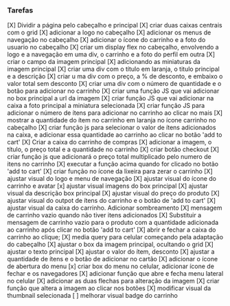  ### Tarefas
 [X] Dividir a página pelo cabeçalho e principal
 [X] criar duas caixas centrais com o grid
 [X] adicionar a logo no cabeçalho
 [X] adicionar os menus de navegação no cabeçalho
 [X] adicionar o ícone do carrinho e a foto do usuario no cabeçalho
 [X] criar um display flex no cabeçalho, envolvendo a logo e a navegação em uma div, o carrinho e a foto do perfil em outra
 [X] criar o campo da imagem principal
 [X] adicionando as miniaturas da imagem principal
 [X] criar uma div com o título em laranja, o titulo principal e a descrição
 [X] criar u ma div com o preço, a % de desconto, e embaixo o valor total sem desconto
 [X] criar uma div com o número de quantidade e o botão para adicionar no carrinho
 [X] criar uma função JS que vai adicionar no box principal a url da imagem
 [X] criar função JS que vai adicionar na caixa a foto principal a miniatura selecionada
 [X] criar função JS para adicionar o número de ítens para adicionar no carrinho ao clicar no mais
 [X] mostrar a quantidade do ítem no carrinho em laranja no ícone carrinho no cabeçalho 
 [X] criar função js para selecionar o valor de ítens adicionados na caixa, e adicionar essa quantidade ao carrinho ao clicar no botão 'add to cart'
 [X] Criar a caixa do carrinho de compras
 [X] adicionar a imagem, o título, o preço total e a quantidade no carrinho
 [X] criar botão checkout
 [X] criar função js que adicionará o preço total multiplicado pelo numero de itens no carrinho
 [X] executar a função acima quando for clicado no botão 'add to cart'
 [X] criar função no ícone da lixeira para zerar o carrinho
 [X] ajustar visual do logo e menu de navegação
 [X] ajustar visual do ícone do carrinho e avatar
 [x] ajustar visual imagens do box principal
 [X] ajustar visual da descrição box principal
 [X] ajustar visual do preço do produto
 [X] ajustar visual do outpot de ítens do carrinho e o botão de 'add to cart'
 [X] ajustar visual da caixa do carrinho. Adicionar sombreamento
 [X] mensagem de carrinho vazio quando não tiver itens adicionados
 [X] Substituir a mensagem de carrinho vazio para o produto com a quantidade adicionada ao carrinho após clicar no botão 'add to cart'
 [X] abrir e fechar a caixa do carrinho ao clique;
 [X] media query para celular começando pela adaptação do cabeçalho
 [X] ajustar o box da imagem principal, ocultando o grid
 [X] ajustar o texto principal
 [X] ajustar o valor do ítem, desconto
 [X] ajustar a quantidade de ítens e o botão de adicionar no cartão
 [X] adicionar o ícone de abertura do menu
 [x] criar box do menu no celular, adicionar ícone de fechar e os navegadores
 [X] adicionar função que abre e fecha menu lateral no celular
 [X] adicionar as duas flechas para alteração da imagem
 [X] criar função que altera a imagem ao clicar nos botões
 [X] modificar visual da thumbnail selecionada
 [ ] melhorar visual badge do carrinho


 